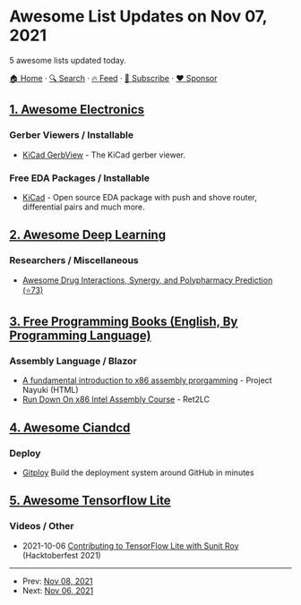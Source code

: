 # Awesome List Updates on Nov 07, 2021

5 awesome lists updated today.

[🏠 Home](/README.md) · [🔍 Search](https://www.trackawesomelist.com/search/) · [🔥 Feed](https://www.trackawesomelist.com/rss.xml) · [📮 Subscribe](https://trackawesomelist.us17.list-manage.com/subscribe?u=d2f0117aa829c83a63ec63c2f&id=36a103854c) · [❤️  Sponsor](https://github.com/sponsors/theowenyoung)



## [1. Awesome Electronics](/content/kitspace/awesome-electronics/README.md)

### Gerber Viewers / Installable

*   [KiCad GerbView](https://kicad.org/) - The KiCad gerber viewer.

### Free EDA Packages / Installable

*   [KiCad](https://kicad.org/) - Open source EDA package with push and shove router, differential pairs and much more.

## [2. Awesome Deep Learning](/content/ChristosChristofidis/awesome-deep-learning/README.md)

### Researchers / Miscellaneous

*   [Awesome Drug Interactions, Synergy, and Polypharmacy Prediction (⭐73)](https://github.com/AstraZeneca/awesome-polipharmacy-side-effect-prediction/)

## [3. Free Programming Books (English, By Programming Language)](/content/EbookFoundation/free-programming-books/README.md)

### Assembly Language / Blazor

*   [A fundamental introduction to x86 assembly prorgamming](https://www.nayuki.io/page/a-fundamental-introduction-to-x86-assembly-programming) - Project Nayuki (HTML)
*   [Run Down On x86 Intel Assembly Course](https://github.com/Ret2LC/x86-assembly) - Ret2LC

## [4. Awesome Ciandcd](/content/cicdops/awesome-ciandcd/README.md)

### Deploy

*   [Gitploy](https://www.gitploy.io/) Build the deployment system around GitHub in minutes

## [5. Awesome Tensorflow Lite](/content/margaretmz/awesome-tensorflow-lite/README.md)

### Videos / Other

*   2021-10-06 [Contributing to TensorFlow Lite with Sunit Roy](https://youtu.be/sZayUoWW6nE) (Hacktoberfest 2021)

---

- Prev: [Nov 08, 2021](/content/2021/11/08/README.md)
- Next: [Nov 06, 2021](/content/2021/11/06/README.md)